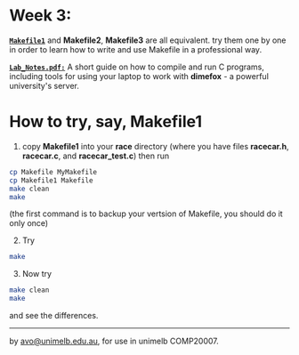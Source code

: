 Week 3:
=======

[**`Makefile1`**](./Makefile1) and **Makefile2**, **Makefile3** are all
equivalent. try them one by one in order to learn how to write
and use Makefile in a professional way.

[**`Lab_Notes.pdf:`**](./Lab_Notes.pdf)  A short guide on how to compile and run C
programs, including tools for using your laptop to work with
**dimefox** - a powerful university's server.  

# How to try, say,  **Makefile1**
1. copy **Makefile1** into your **race** directory (where you have files
**racecar.h**, **racecar.c**, and **racecar_test.c**) then run
```bash
cp Makefile MyMakefile
cp Makefile1 Makefile
make clean
make
```
(the first command is to backup your vertsion of Makefile, you should do it only once)

2. Try
```bash
make
```

3. Now try
```bash
make clean
make
```
and see the differences. 

-------------------------------------------------------------
by avo@unimelb.edu.au, for use in unimelb COMP20007.

